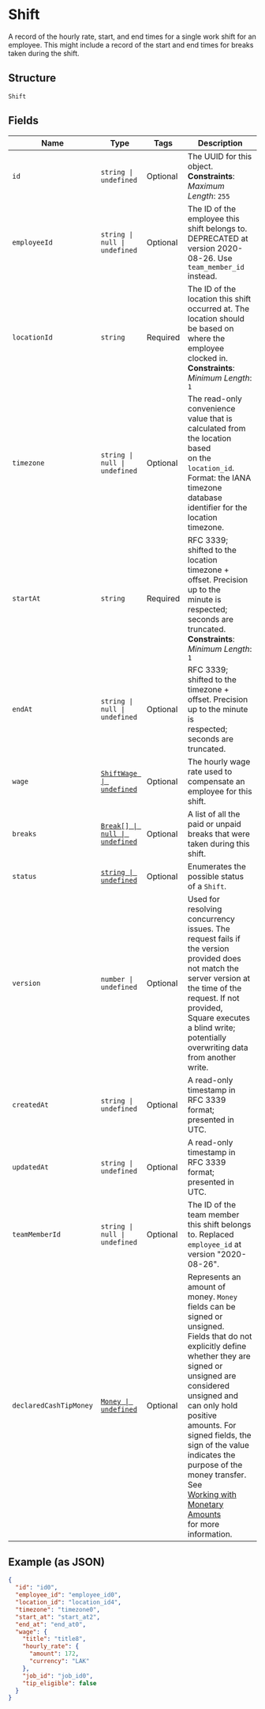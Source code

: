 
# Shift

A record of the hourly rate, start, and end times for a single work shift
for an employee. This might include a record of the start and end times for breaks
taken during the shift.

## Structure

`Shift`

## Fields

| Name | Type | Tags | Description |
|  --- | --- | --- | --- |
| `id` | `string \| undefined` | Optional | The UUID for this object.<br>**Constraints**: *Maximum Length*: `255` |
| `employeeId` | `string \| null \| undefined` | Optional | The ID of the employee this shift belongs to. DEPRECATED at version 2020-08-26. Use `team_member_id` instead. |
| `locationId` | `string` | Required | The ID of the location this shift occurred at. The location should be based on<br>where the employee clocked in.<br>**Constraints**: *Minimum Length*: `1` |
| `timezone` | `string \| null \| undefined` | Optional | The read-only convenience value that is calculated from the location based<br>on the `location_id`. Format: the IANA timezone database identifier for the<br>location timezone. |
| `startAt` | `string` | Required | RFC 3339; shifted to the location timezone + offset. Precision up to the<br>minute is respected; seconds are truncated.<br>**Constraints**: *Minimum Length*: `1` |
| `endAt` | `string \| null \| undefined` | Optional | RFC 3339; shifted to the timezone + offset. Precision up to the minute is<br>respected; seconds are truncated. |
| `wage` | [`ShiftWage \| undefined`](../../doc/models/shift-wage.md) | Optional | The hourly wage rate used to compensate an employee for this shift. |
| `breaks` | [`Break[] \| null \| undefined`](../../doc/models/break.md) | Optional | A list of all the paid or unpaid breaks that were taken during this shift. |
| `status` | [`string \| undefined`](../../doc/models/shift-status.md) | Optional | Enumerates the possible status of a `Shift`. |
| `version` | `number \| undefined` | Optional | Used for resolving concurrency issues. The request fails if the version<br>provided does not match the server version at the time of the request. If not provided,<br>Square executes a blind write; potentially overwriting data from another<br>write. |
| `createdAt` | `string \| undefined` | Optional | A read-only timestamp in RFC 3339 format; presented in UTC. |
| `updatedAt` | `string \| undefined` | Optional | A read-only timestamp in RFC 3339 format; presented in UTC. |
| `teamMemberId` | `string \| null \| undefined` | Optional | The ID of the team member this shift belongs to. Replaced `employee_id` at version "2020-08-26". |
| `declaredCashTipMoney` | [`Money \| undefined`](../../doc/models/money.md) | Optional | Represents an amount of money. `Money` fields can be signed or unsigned.<br>Fields that do not explicitly define whether they are signed or unsigned are<br>considered unsigned and can only hold positive amounts. For signed fields, the<br>sign of the value indicates the purpose of the money transfer. See<br>[Working with Monetary Amounts](https://developer.squareup.com/docs/build-basics/working-with-monetary-amounts)<br>for more information. |

## Example (as JSON)

```json
{
  "id": "id0",
  "employee_id": "employee_id0",
  "location_id": "location_id4",
  "timezone": "timezone0",
  "start_at": "start_at2",
  "end_at": "end_at0",
  "wage": {
    "title": "title8",
    "hourly_rate": {
      "amount": 172,
      "currency": "LAK"
    },
    "job_id": "job_id0",
    "tip_eligible": false
  }
}
```

